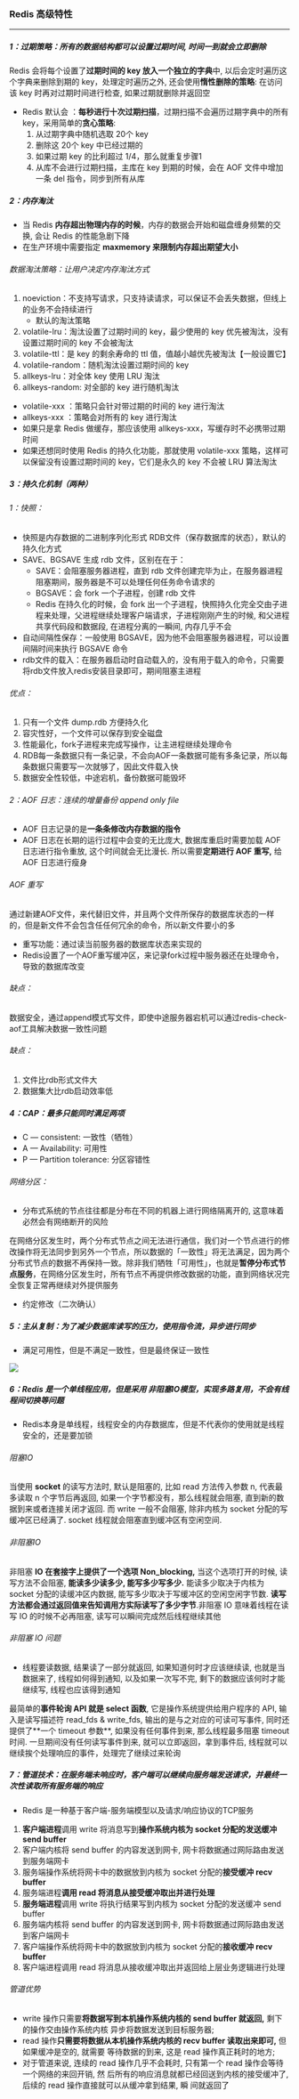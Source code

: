 ### Redis 高级特性

------

##### 1：过期策略：所有的数据结构都可以设置过期时间, 时间⼀到就会⽴即删除

Redis 会将每个设置了**过期时间的 key 放⼊⼀个独⽴的字典**中, 以后会定时遍历这个字典来删除到期的 key，处理定时遍历之外, 还会使⽤**惰性删除的策略**: 在访问该 key 时再对过期时间进⾏检查, 如果过期就删除并返回空

- Redis 默认会 ：**每秒进⾏⼗次过期扫描**，过期扫描不会遍历过期字典中的所有 key，采⽤简单的**贪⼼策略**:
  1. 从过期字典中随机选取 20个 key
  2. 删除这 20个 key 中已经过期的
  3. 如果过期 key 的⽐利超过 1/4，那么就重复步骤1
  4. 从库不会进⾏过期扫描，主库在 key 到期的时候，会在 AOF ⽂件中增加⼀条 del 指令，同步到所有从库

##### 2：内存淘汰

- 当 Redis **内存超出物理内存的时候**，内存的数据会开始和磁盘缠身频繁的交换, 会让 Redis 的性能急剧下降
- 在⽣产环境中需要指定 **maxmemory 来限制内存超出期望⼤⼩**

###### 数据淘汰策略：让⽤户决定内存淘汰⽅式

1. noeviction：不支持写请求，只支持读请求，可以保证不会丢失数据，但线上的业务不会持续进⾏
   - 默认的淘汰策略
2. volatile-lru：淘汰设置了过期时间的 key，最少使⽤的 key 优先被淘汰，没有设置过期时间的 key 不会被淘汰
3. volatile-ttl：是 key 的剩余寿命的 ttl 值，值越⼩越优先被淘汰【一般设置它】
4. volatile-random：随机淘汰设置过期时间的 key
5. allkeys-lru：对全体 key 使⽤ LRU 淘汰
6. allkeys-random: 对全部的 key 进⾏随机淘汰

- volatile-xxx ：策略只会针对带过期的时间的 key 进⾏淘汰
- allkeys-xxx ：策略会对所有的 key 进⾏淘汰
- 如果只是拿 Redis 做缓存，那应该使⽤ allkeys-xxx，写缓存时不必携带过期时间
- 如果还想同时使⽤ Redis 的持久化功能，那就使⽤ volatile-xxx 策略，这样可以保留没有设置过期时间的 key，它们是永久的 key 不会被 LRU 算法淘汰

##### 3：持久化机制（两种）

###### 1：快照： 

- 快照是内存数据的⼆进制序列化形式  RDB文件（保存数据库的状态），默认的持久化方式
- SAVE、BGSAVE 生成 rdb 文件，区别在在于：
  - SAVE：会阻塞服务器进程，直到 rdb 文件创建完毕为止，在服务器进程阻塞期间，服务器是不可以处理任何任务命令请求的
  - BGSAVE：会 fork 一个子进程，创建 rdb 文件
  - Redis 在持久化的时候，会 fork 出⼀个⼦进程，快照持久化完全交由⼦进程来处理，⽗进程继续处理客户端请求，⼦进程刚刚产⽣的时候, 和⽗进程共享代码段和数据段, 在进程分离的⼀瞬间, 内存⼏乎不会
- 自动间隔性保存：一般使用 BGSAVE，因为他不会阻塞服务器进程，可以设置间隔时间来执行 BGSAVE 命令
- rdb文件的载入：在服务器启动时自动载入的，没有用于载入的命令，只需要将rdb文件放入redis安装目录即可，期间阻塞主进程

###### 优点：

1. 只有一个文件 dump.rdb 方便持久化
2. 容灾性好，一个文件可以保存到安全磁盘
3. 性能最化，fork子进程来完成写操作，让主进程继续处理命令
4. RDB每一条数据只有一条记录，不会向AOF一条数据可能有多条记录，所以每条数据只需要写一次就够了，因此文件载入快
5. 数据安全性较低，中途宕机，备份数据可能毁坏

###### 2：AOF ⽇志：连续的增量备份 append only file

- AOF ⽇志记录的是**一条条修改内存数据的指令**
- AOF ⽇志在⻓期的运⾏过程中会变的⽆⽐庞⼤, 数据库重启时需要加载 AOF ⽇志进⾏指令重放, 这个时间就会⽆⽐漫⻓. 所以需要**定期进⾏ AOF 重写,** 给 AOF ⽇志进⾏瘦身

###### AOF 重写

​	通过新建AOF文件，来代替旧文件，并且两个文件所保存的数据库状态的一样的，但是新文件不会包含任任何冗余的命令，所以新文件要小的多

- 重写功能：通过读当前服务器的数据库状态来实现的
- Redis设置了一个AOF重写缓冲区，来记录fork过程中服务器还在处理命令，导致的数据库改变

###### 缺点：

​	数据安全，通过append模式写文件，即使中途服务器宕机可以通过redis-check-aof工具解决数据一致性问题

###### 缺点：

1. 文件比rdb形式文件大
2. 数据集大比rdb启动效率低

##### 4：CAP：最多只能同时满足两项

- C — consistent: ⼀致性（牺牲）
- A — Availability: 可⽤性
- P — Partition tolerance: 分区容错性

###### 网络分区：

- 分布式系统的节点往往都是分布在不同的机器上进⾏⽹络隔离开的, 这意味着必然会有⽹络断开的⻛险

在⽹络分区发⽣时，两个分布式节点之间⽆法进⾏通信，我们对⼀个节点进⾏的修改操作将⽆法同步到另外⼀个节点，所以数据的「⼀致性」将⽆法满⾜，因为两个分布式节点的数据不再保持⼀致。除⾮我们牺牲「可⽤性」，也就是**暂停分布式节点服务**，在⽹络分区发⽣时，所有节点不再提供修改数据的功能，直到⽹络状况完全恢复正常再继续对外提供服务

- 约定修改（二次确认）

##### 5：主从复制：为了减少数据库读写的压力，使用指令流，异步进行同步

- 满足可用性，但是不满足一致性，但是最终保证一致性

![](https://github.com/likang315/Java-and-Middleware/blob/master/Redis/Redis/%E4%B8%BB%E4%BB%8E%E5%A4%8D%E5%88%B6.png?raw=true)

##### 6：Redis 是⼀个单线程应⽤，但是采⽤ ⾮阻塞IO模型，实现多路复⽤，不会有线程间切换等问题

- Redis本身是单线程，线程安全的内存数据库，但是不代表你的使用就是线程安全的，还是要加锁

###### 阻塞IO

当使⽤ **socket** 的读写⽅法时, 默认是阻塞的, ⽐如 read ⽅法传⼊参数 n, 代表最多读取 n 个字节后再返回, 如果⼀个字节都没有，那么线程就会阻塞, 直到新的数据到来或者连接关闭才返回. ⽽ write ⼀般不会阻塞, 除⾮内核为 socket 分配的写缓冲区已经满了. socket 线程就会阻塞直到缓冲区有空闲空间.

###### 非阻塞IO

⾮阻塞 **IO 在套接字上提供了⼀个选项 Non_blocking,** 当这个选项打开的时候, 读写⽅法不会阻塞, **能读多少读多少, 能写多少写多少.** 能读多少取决于内核为 socket 分配的读缓冲区内数据, 能写多少取决于写缓冲区的空闲空闲字节数. **读写⽅法都会通过返回值来告知调⽤⽅实际读写了多少字节**.⾮阻塞 IO 意味着线程在读写 IO 的时候不必再阻塞, 读写可以瞬间完成然后线程继续其他

###### ⾮阻塞 IO 问题

- 线程要读数据, 结果读了⼀部分就返回, 如果知道何时才应该继续读, 也就是当数据来了, 线程如何得到通知, 以及如果⼀次写不完, 剩下的数据应该何时才能继续写, 线程也应该得到通知

最简单的**事件轮询 API 就是 select 函数**, 它是操作系统提供给⽤户程序的 API, 输⼊是读写描述符 read_fds & write_fds, 输出的是与之对应的可读可写事件, 同时还提供了**⼀个 timeout 参数**, 如果没有任何事件到来, 那么线程最多阻塞 timeout 时间. ⼀旦期间没有任何读写事件到来, 就可以⽴即返回，拿到事件后, 线程就可以继续挨个处理响应的事件，处理完了继续过来轮询

##### 7：管道技术：在服务端未响应时，客户端可以继续向服务端发送请求，并最终一次性读取所有服务端的响应

- Redis 是一种基于客户端-服务端模型以及请求/响应协议的TCP服务


1. **客户端进程**调⽤ write 将消息写到**操作系统内核为 socket 分配的发送缓冲 send buffer**
2. 客户端内核将 send buffer 的内容发送到⽹卡, ⽹卡将数据通过⽹际路由发送到服务端⽹卡
3. 服务端操作系统将⽹卡中的数据放到内核为 socket 分配的**接受缓冲 recv buffer**
4. 服务端进程**调⽤ read 将消息从接受缓冲取出并进⾏处理**
5. **服务端进程**调⽤ write 将执⾏结果写到内核为 socket 分配的发送缓冲 send buffer
6. 服务端内核将 send buffer 的内容发送到⽹卡, ⽹卡将数据通过⽹际路由发送到客户端⽹卡
7. 客户端操作系统将⽹卡中的数据放到内核为 socket 分配的**接收缓冲 recv buffer**
8. 客户端进程调⽤ read 将消息从接收缓冲取出并返回给上层业务逻辑进⾏处理

###### 管道优势

- write 操作只需要**将数据写到本机操作系统内核的 send buffer 就返回,** 剩下的操作交由操作系统内核
  异步将数据发送到⽬标服务器;
- read 操作**只需要将数据从本机操作系统内核的 recv buffer 读取出来即可,** 但如果缓冲是空的, 就需要
  等待数据的到来, 这是 read 操作真正耗时的地⽅;
- 对于管道来说, 连续的 read 操作⼏乎不会耗时, 只有第⼀个 read 操作会等待⼀个⽹络的来回开销, 然
  后所有的响应消息就都已经回送到内核的接受缓冲了, 后续的 read 操作直接就可以从缓冲拿到结果, 瞬
  间就返回了